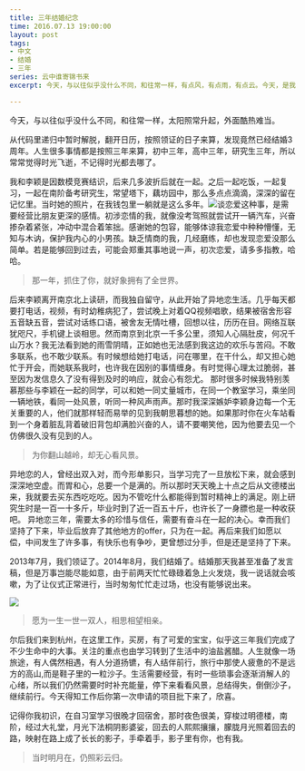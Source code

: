 ```yaml
---
title: 三年结婚纪念
time: 2016.07.13 19:00:00
layout: post
tags:
- 中文
- 结婚
- 三年
series: 云中谁寄锦书来
excerpt: 今天，与以往似乎没什么不同，和往常一样，有点风，有点雨，有点云。今天，是我们的结婚纪念日。

---
```

今天，与以往似乎没什么不同，和往常一样，太阳照常升起，外面酷热难当。

从代码里递归中暂时解脱，翻开日历，按照领证的日子来算，发现竟然已经结婚3周年。人生很多事情都是按照三年来算，初中三年，高中三年，研究生三年，所以常常觉得时光飞逝，不记得时光都去哪了。

我和李颖是因数模竞赛结识，后来几多波折后就在一起。之后一起吃饭，一起复习，一起在南阶备考研究生，常望塔下，藕坊园中，那么多点点滴滴，深深的留在记忆里。当时她的照片，在我钱包里一躺就是这么多年。<img src="{{ site.loadingImg }}" style="max-width: 400px; max-height: 600px;" data-src="http://blog.zhangweixiang.com/img/post/2016-07-13-three-years-marriage-memory_01.jpg" />谈恋爱这种事，是需要经营比朋友更深的感情。初涉恋情的我，就像没考驾照就尝试开一辆汽车，兴奋掺杂着紧张，冲动中混合着笨拙。感谢她的包容，能够体谅我恋爱中种种懵懂，无知与木讷，保护我内心的小男孩。缺乏情商的我，几经磨练，却也发现恋爱没那么简单。若是能够回到过去，可能会郑重其事地说一声，初次恋爱，请多多指教，哈哈。

> 那一年，抓住了你，就好象拥有了全世界。

后来李颖离开南京北上读研，而我独自留守，从此开始了异地恋生活。几乎每天都要打电话，视频，有时幼稚病犯了，尝试晚上对着QQ视频唱歌，结果被宿舍形容五音缺五音，尝试对话练口语，被舍友无情吐槽，回想以往，历历在目。网络互联犹咫尺，手机键上谈相思。然而南京到北京一千多公里，须知人心隔肚皮，何况千山万水？我无法看到她的雨雪阴晴，正如她也无法感到我这边的欢乐与苦闷。不敢多联系，也不敢少联系。有时候想给她打电话，问在哪里，在干什么，却又担心她忙于开会，而她联系我时，也许我在因别的事情缠身。有时觉得心理太过脆弱，甚至因为发信息久了没有得到及时的响应，就会心有怨尤。
那时很多时候我特别羡慕那些与李颖在一起的同学，可以和她一同丈量城市，在同一个教室学习，乘坐同一辆地铁，看同一处风景，听同一种风声雨声。那时我深深嫉妒李颖身边每一个无关重要的人，他们就那样轻而易举的见到我朝思暮想的她。如果那时你在火车站看到一个身着脏乱背着破旧背包却满脸兴奋的人，请不要嘲笑他，因为他要去见一个仿佛很久没有见到的人。

> 为你翻山越岭，却无心看风景。

异地恋的人，曾经出双入对，而今形单影只，当学习完了一旦放松下来，就会感到深深地空虚。而胃和心，总要一个是满的。所以那时天天晚上十点之后从文德楼出来，我就要去买东西吃吃吃。因为不管吃什么都能得到暂时精神上的满足。刚上研究生时是一百一十多斤，毕业时到了近一百五十斤，也许长了一身膘也是一种收获吧。 异地恋三年，需要太多的珍惜与信任，需要有奋斗在一起的决心。幸而我们坚持了下来，毕业后放弃了其他地方的offer，只为在一起。再后来我们如愿以偿，中间发生了许多事，有快乐也有争吵，更曾想过分手，但是还是坚持了下来。

2013年7月，我们领证了。2014年8月，我们结婚了。结婚那天我甚至准备了发言稿，但是万事岂能尽能如意，由于前两天忙忙碌碌着急上火发烧，我一说话就会咳嗽，为了让仪式正常进行，当时匆匆忙忙走过场，也没有能够说出来。

<img src="{{ site.loadingImg }}"  data-src="http://blog.zhangweixiang.com/img/post/2016-07-13-three-years-marriage-memory_02.jpg" />

> 愿为一生一世一双人，相思相望相亲。

尔后我们来到杭州，在这里工作，买房，有了可爱的宝宝，似乎这三年我们完成了不少生命中的大事。关注的重点也由学习转到了生活中的油盐酱醋。人生就像一场旅途，有人偶然相遇，有人分道扬镳，有人结伴前行，旅行中那使人疲惫的不是远方的高山,而是鞋子里的一粒沙子。生活需要经营，有时一些琐事会逐渐消解人的心绪，所以我们仍然需要时时补充能量，停下来看看风景，总结得失，倒倒沙子，继续前行。今天得知工作后你第一次申请的项目批下来了，欣喜。

记得你我初识，在自习室学习很晚才回宿舍，那时夜色很美，穿梭过明德楼，南阶，经过大礼堂，月光下法桐阴影婆娑，回去的人熙熙攘攘，朦胧月光照着回去的路，映射在路上成了长长的影子，手牵着手，影子里有你，也有我。

> 当时明月在，仍照彩云归。

